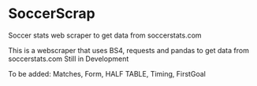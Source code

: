 # SoccerScrap

Soccer stats web scraper to get data from soccerstats.com

This is a webscraper that uses BS4, requests and pandas to get data from soccerstats.com
Still in Development

To be added:
Matches, Form, HALF TABLE, Timing, FirstGoal

